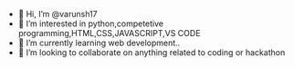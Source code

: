 - 👋 Hi, I’m @varunsh17
- 👀 I’m interested in python,competetive programming,HTML,CSS,JAVASCRIPT,VS CODE
- 🌱 I’m currently learning web development..
- 💞️ I’m looking to collaborate on anything related to coding or hackathon

<!---
varunsh17/varunsh17 is a ✨ special ✨ repository because its `README.md` (this file) appears on your GitHub profile.
You can click the Preview link to take a look at your changes.
--->
